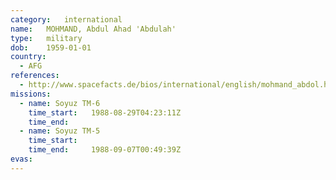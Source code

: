 ```yaml
---
category:	international
name:	MOHMAND, Abdul Ahad 'Abdulah'
type:	military
dob:	1959-01-01
country:
  - AFG
references:
  - http://www.spacefacts.de/bios/international/english/mohmand_abdol.htm
missions:
  - name: Soyuz TM-6
    time_start:   1988-08-29T04:23:11Z
    time_end:     
  - name: Soyuz TM-5
    time_start:   
    time_end:     1988-09-07T00:49:39Z
evas:
---
```

